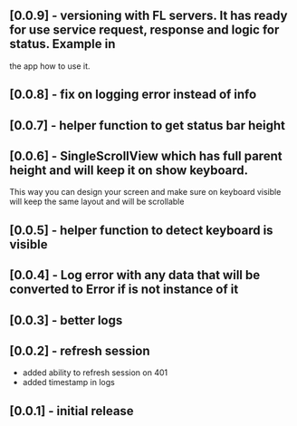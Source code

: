 ## [0.0.9] - versioning with FL servers. It has ready for use service request, response and logic for status. Example in
 the app how to use it.

## [0.0.8] - fix on logging error instead of info

## [0.0.7] - helper function to get status bar height

## [0.0.6] - SingleScrollView which has full parent height and will keep it on show keyboard.
This way you can design your screen and make sure on keyboard visible will keep the same layout and will be
scrollable

## [0.0.5] - helper function to detect keyboard is visible

## [0.0.4] - Log error with any data that will be converted to Error if is not instance of it

## [0.0.3] - better logs

## [0.0.2] - refresh session

* added ability to refresh session on 401
* added timestamp in logs

## [0.0.1] - initial release

